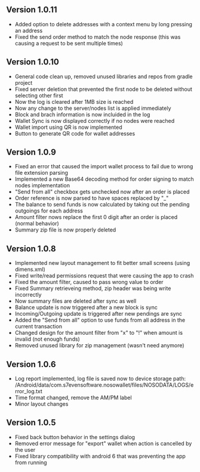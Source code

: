 ## Version 1.0.11
- Added option to delete addresses with a context menu by long pressing an address
- Fixed the send order method to match the node response (this was causing a request to be sent multiple times)

## Version 1.0.10
- General code clean up, removed unused libraries and repos from gradle project
- Fixed server deletion that prevented the first node to be deleted without selecting other first
- Now the log is cleared after 1MB size is reached
- Now any change to the server/nodes list is applied immediately
- Block and brach information is now incluided in the log
- Wallet Sync is now displayed correctly if no nodes were reached
- Wallet import using QR is now implemented
- Button to generate QR code for wallet addresses

## Version 1.0.9
- Fixed an error that caused the import wallet process to fail due to wrong file extension parsing
- Implemented a new Base64 decoding method for order signing to match nodes implementation
- "Send from all" checkbox gets unchecked now after an order is placed
- Order reference is now parsed to have spaces replaced by "_"
- The balance to send funds is now calculated by taking out the pending outgoings for each address
- Amount filter nows replace the first 0 digit after an order is placed (normal behavior)
- Summary zip file is now properly deleted

## Version 1.0.8
- Implemented new layout management to fit better small screens (using dimens.xml)
- Fixed write/read permissions request that were causing the app to crash
- Fixed the amount filter, caused to pass wrong value to order
- Fixed Summary retrieveing method, zip header was being write incorrectly
- Now summary files are deleted after sync as well
- Balance update is now triggered after a new block is sync
- Incoming/Outgoing update is triggered after new pendings are sync
- Added the "Send from all" option to use funds from all address in the current transaction
- Changed design for the amount filter from "x" to "!" when amount is invalid (not enough funds)
- Removed unused library for zip management (wasn't need anymore)

## Version 1.0.6
- Log report implemented, log file is saved now to device storage path: /Android/data/com.s7evensoftware.nosowallet/files/NOSODATA/LOGS/error_log.txt
- Time format changed, remove the AM/PM label
- Minor layout changes

## Version 1.0.5
- Fixed back button behavior in the settings dialog
- Removed error message for "export" wallet when action is cancelled by the user
- Fixed library compatibility with android 6 that was preventing the app from running